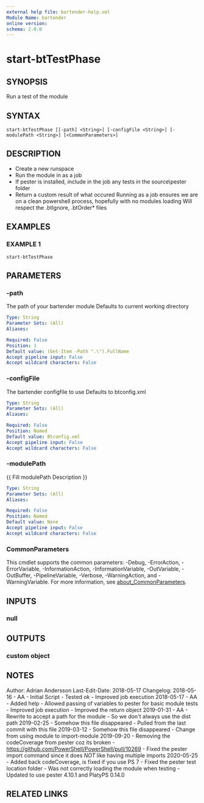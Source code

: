 ```yaml
---
external help file: bartender-help.xml
Module Name: bartender
online version:
schema: 2.0.0
---
```


# start-btTestPhase

## SYNOPSIS
Run a test of the module

## SYNTAX

```
start-btTestPhase [[-path] <String>] [-configFile <String>] [-modulePath <String>] [<CommonParameters>]
```

## DESCRIPTION
- Create a new runspace
- Run the module in as a job
- If pester is installed, include in the job any tests in the source\pester folder
- Return a custom result of what occured
Running as a job ensures we are on a clean powershell process, hopefully with no modules loading
Will respect the .btIgnore, .btOrder* files

## EXAMPLES

### EXAMPLE 1
```
start-btTestPhase
```

## PARAMETERS

### -path
The path of your bartender module
Defaults to current working directory

```yaml
Type: String
Parameter Sets: (All)
Aliases:

Required: False
Position: 1
Default value: (Get-Item -Path ".\").FullName
Accept pipeline input: False
Accept wildcard characters: False
```

### -configFile
The bartender configfile to use
Defaults to btconfig.xml

```yaml
Type: String
Parameter Sets: (All)
Aliases:

Required: False
Position: Named
Default value: Btconfig.xml
Accept pipeline input: False
Accept wildcard characters: False
```

### -modulePath
{{ Fill modulePath Description }}

```yaml
Type: String
Parameter Sets: (All)
Aliases:

Required: False
Position: Named
Default value: None
Accept pipeline input: False
Accept wildcard characters: False
```

### CommonParameters
This cmdlet supports the common parameters: -Debug, -ErrorAction, -ErrorVariable, -InformationAction, -InformationVariable, -OutVariable, -OutBuffer, -PipelineVariable, -Verbose, -WarningAction, and -WarningVariable. For more information, see [about_CommonParameters](http://go.microsoft.com/fwlink/?LinkID=113216).

## INPUTS

### null
## OUTPUTS

### custom object
## NOTES
Author: Adrian Andersson
Last-Edit-Date: 2018-05-17
Changelog:
    2018-05-16 - AA
        - Initial Script
        - Tested ok
        - Improved job execution
    2018-05-17 - AA
        - Added help
        - Allowed passing of variables to pester for basic module tests
        - Improved job execution
        - Improved the return object
    2019-01-31 - AA
        - Rewrite to accept a path for the module
        - So we don't always use the dist path
    2019-02-25
        - Somehow this file disappeared
            - Pulled from the last commit with this file
    2019-03-12
        - Somehow this file disappeared
            - Change from using module to import-module
    2019-09-20
        - Removing the codeCoverage from pester coz its broken
            - https://github.com/PowerShell/PowerShell/pull/10269
        - Fixed the pester import command since it does _NOT_ like having multiple imports
    2020-05-25
        - Added back codeCoverage, is fixed if you use PS 7
        - Fixed the pester test location folder
            - Was not correctly loading the module when testing
        - Updated to use pester 4.10.1 and PlatyPS 0.14.0

## RELATED LINKS
